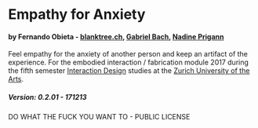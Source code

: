 # Empathy for Anxiety

#### by Fernando Obieta - [blanktree.ch](https://blanktree.ch), [Gabriel Bach](http://salemoche.ch/), [Nadine Prigann](http://www.nadineprigann.de/)
Feel empathy for the anxiety of another person and keep an artifact of the experience. For the embodied interaction / fabrication module 2017 during the fifth semester [Interaction Design](http://iad.zhdk.ch/) studies at the [Zurich University of the Arts](https://www.zhdk.ch/).

##### Version: 0.2.01 - 171213

DO WHAT THE FUCK YOU WANT TO - PUBLIC LICENSE